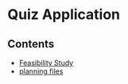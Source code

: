 # Quiz Application

## Contents

- [Feasibility Study](<./Feasability Study.docx>)
- [planning files](planning/index.md)
